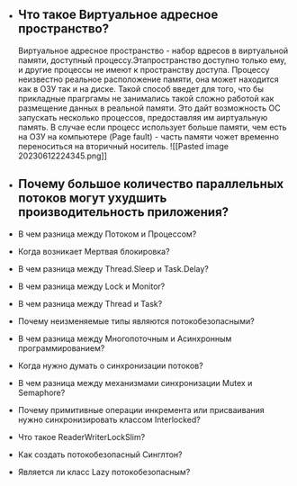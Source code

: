 
- ## Что такое Виртуальное адресное пространство?
    Виртуальное адресное пространство - набор вдресов в виртуальной памяти, доступный процессу.Этапространство доступно только ему, и другие процессы не имеют к пространству доступа. Процессу неизвестно реальное расположение памяти, она может находится как в ОЗУ так и на диске. 
    Такой способ введет для того, что бы прикладные прагргамы не занимались такой сложно работой как размещение данных в реальной памяти. 
    Это дайт возможность ОС запускать несколько процессов, предоставляя им аиртуальную память.
    В случае если процесс использует больше памяти, чем есть на ОЗУ на компьютере (Page fault) - часть памяти чожет временно переноситься на вторичный носитель.
    ![[Pasted image 20230612224345.png]]

- ## Почему большое количество параллельных потоков могут ухудшить производительность приложения?
    

- В чем разница между Потоком и Процессом?
    

- Когда возникает Мертвая блокировка?
    

- В чем разница между Thread.Sleep и Task.Delay?
    

- В чем разница между Lock и Monitor?
    

- В чем разница между Thread и Task?
    

- Почему неизменяемые типы являются потокобезопасными?
    

- В чем разница между Многопоточным и Асинхронным программированием?
    

- Когда нужно думать о синхронизации потоков?
    

- В чем разница между механизмами синхронизации Mutex и Semaphore?
    

- Почему примитивные операции инкремента или присваивания нужно синхронизировать классом Interlocked?
    

- Что такое ReaderWriterLockSlim?
    

- Как создать потокобезопасный Синглтон?
    

- Является ли класс Lazy<T> потокобезопасным?